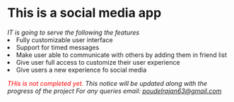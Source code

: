 <h1>This is a social media app </h1>
<i>IT is going to serve the following the features</i>
<li>Fully customizable user interface</li>
<li>Support for timed messages</li>
<li>Make user able to communicate with others by adding them in friend list</li>
<li>Give user full access to customize their user experience</li>
<li>Give users a new experience fo social media</li>

<i style="color: red;">THis is not completed yet.</i>
<i>This notice will be updated along with the progress of the project</i>
<i>For any queries email: <a href="poudelrajan63@gmail.com">poudelrajan63@gmail.com</a></i>